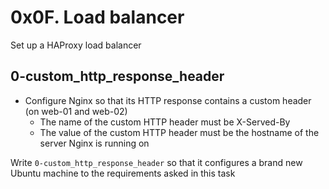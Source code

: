 # 0x0F. Load balancer
Set up a HAProxy load balancer

## 0-custom_http_response_header
- Configure Nginx so that its HTTP response contains a custom header (on web-01 and web-02)
  - The name of the custom HTTP header must be X-Served-By
  - The value of the custom HTTP header must be the hostname of the server Nginx is running on

Write `0-custom_http_response_header` so that it configures a brand new Ubuntu machine to the requirements asked in this task 
